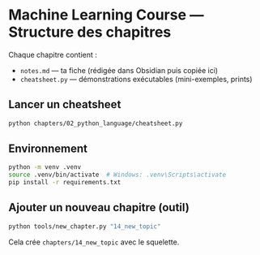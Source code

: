 # Machine Learning Course — Structure des chapitres

Chaque chapitre contient :
- `notes.md` — ta fiche (rédigée dans Obsidian puis copiée ici)
- `cheatsheet.py` — démonstrations exécutables (mini-exemples, prints)

## Lancer un cheatsheet
```bash
python chapters/02_python_language/cheatsheet.py
```

## Environnement
```bash
python -m venv .venv
source .venv/bin/activate  # Windows: .venv\Scripts\activate
pip install -r requirements.txt
```

## Ajouter un nouveau chapitre (outil)
```bash
python tools/new_chapter.py "14_new_topic"
```
Cela crée `chapters/14_new_topic` avec le squelette.
